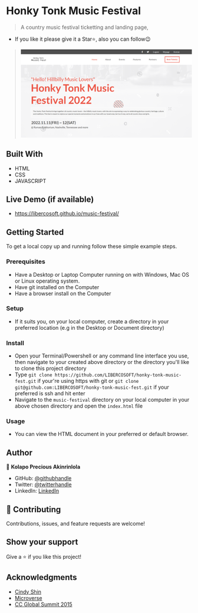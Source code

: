 # Honky Tonk Music Festival

> A country music festival ticketting and landing page,

- If you like it please give it a Star⭐️, also you can follow:wink:

> ![](assets/images/honky__screenshot.png)

## Built With

- HTML
- CSS
- JAVASCRIPT

## Live Demo (if available)

- https://libercosoft.github.io/music-festival/

## Getting Started

To get a local copy up and running follow these simple example steps.

### Prerequisites

- Have a Desktop or Laptop Computer running on with Windows, Mac OS or Linux operating system.
- Have git installed on the Computer
- Have a browser install on the Computer

### Setup

- If it suits you, on your local computer, create a directory in your preferred location (e.g in the Desktop or Document directory)

### Install

- Open your Terminal/Powershell or any command line interface you use, then navigate to your created above directory or the directory you'll like to clone this project directory
- Type `git clone https://github.com/LIBERCOSOFT/honky-tonk-music-fest.git` if your're using https with git or `git clone git@github.com:LIBERCOSOFT/honky-tonk-music-fest.git` if your preferred is ssh and hit enter
- Navigate to the `music-festival` directory on your local computer in your above chosen directory and open the `index.html` file

### Usage

- You can view the HTML document in your preferred or default browser.

## Author

👤 **Kolapo Precious Akinrinlola**

- GitHub: [@githubhandle](https://github.com/LIBERCOSOFT)
- Twitter: [@twitterhandle](https://twitter.com/Gerfieldt)
- LinkedIn: [LinkedIn](https://linkedin.com/in/kolapo-akinrinlola-072097110)

## 🤝 Contributing

Contributions, issues, and feature requests are welcome!

## Show your support

Give a ⭐️ if you like this project!

## Acknowledgments

- [Cindy Shin](https://www.behance.net/adagio07)
- [Microverse](https://www.microverse.org/)
- [CC Global Summit 2015](http://summit.cckorea.org/main.html)
